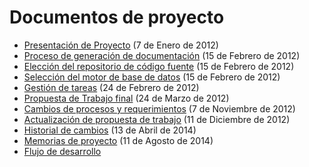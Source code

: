 # Documentos de proyecto

* [Presentación de Proyecto](2012-01-07-Presentacion-Proyecto) (7 de Enero de 2012)
* [Proceso de generación de documentación](2012-02-15-Generacion-de-la-Documentacion) (15 de Febrero de 2012)
* [Elección del repositorio de código fuente](2012-02-15-Detalles-Repositorio-de-Codigo-Fuente) (15 de Febrero de 2012)
* [Selección del motor de base de datos](2012-02-15-Detalles-Seleccion-Base-de-Datos) (15 de Febrero de 2012)
* [Gestión de tareas](2012-02-24-Detalles-Gestion-de-Tareas) (24 de Febrero de 2012)
* [Propuesta de Trabajo final](2012-03-24-Propuesta-Trabajo) (24 de Marzo de 2012)
* [Cambios de procesos y requerimientos](2012-11-07-Cambios-de-procesos-y-requerimientos) (7 de Noviembre de 2012)
* [Actualización de propuesta de trabajo](2012-12-11-Actualizacion-Propuesta-Trabajo) (11 de Diciembre de 2012)
* [Historial de cambios](2014-04-13-Historial-de-cambios) (13 de Abril de 2014)
* [Memorias de proyecto](2014-08-11-Memorias-de-Proyecto) (11 de Agosto de 2014)
* [Flujo de desarrollo](Flujo-de-desarrollo)